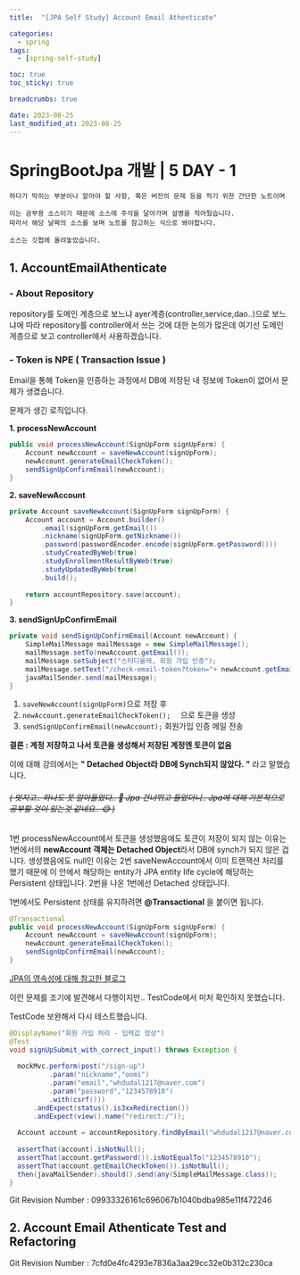 ```yaml
---
title:  "[JPA Self Study] Account Email Athenticate"

categories:
  - spring
tags:
  - [spring-self-study]

toc: true
toc_sticky: true

breadcrumbs: true

date: 2023-08-25
last_modified_at: 2023-08-25
---
```



# SpringBootJpa 개발 | 5 DAY - 1
```
하다가 막히는 부분이나 알아야 할 사항, 혹은 버전의 문제 등을 적기 위한 간단한 노트이며

이는 공부용 소스이기 때문에 소스에 주석을 달아가며 설명을 적어뒀습니다.
따라서 해당 날짜의 소스를 보며 노트를 참고하는 식으로 봐야합니다.

소스는 깃헙에 올려놓았습니다.
```

## 1. AccountEmailAthenticate

### - About Repository
repository를 도메인 계층으로 보느냐  ayer계층(controller,service,dao..)으로 보느냐에 따라 repository를 controller에서 쓰는 것에 대한 논의가 많은데 여기선 도메인게층으로 보고 controller에서 사용하겠습니다.

###  - Token is NPE ( Transaction Issue )
Email을 통해 Token을 인증하는 과정에서 DB에 저장된 내 정보에 Token이 없어서 문제가 생겼습니다.

문제가 생긴 로직입니다.

**1. processNewAccount**
```Java
public void processNewAccount(SignUpForm signUpForm) {  
    Account newAccount = saveNewAccount(signUpForm);  
    newAccount.generateEmailCheckToken();  
    sendSignUpConfirmEmail(newAccount);  
}
```
**2. saveNewAccount**
```Java
private Account saveNewAccount(SignUpForm signUpForm) {  
    Account account = Account.builder()  
        .email(signUpForm.getEmail())  
        .nickname(signUpForm.getNickname())  
        .password(passwordEncoder.encode(signUpForm.getPassword()))  
        .studyCreatedByWeb(true)  
        .studyEnrollmentResultByWeb(true)  
        .studyUpdatedByWeb(true)  
        .build();  
  
    return accountRepository.save(account);  
}
```
**3. sendSignUpConfirmEmail**
```Java
private void sendSignUpConfirmEmail(Account newAccount) {  
    SimpleMailMessage mailMessage = new SimpleMailMessage();  
    mailMessage.setTo(newAccount.getEmail());  
    mailMessage.setSubject("스터디올래, 회원 가입 인증");  
    mailMessage.setText("/check-email-token?token="+ newAccount.getEmailCheckToken()+"&email="+ newAccount.getEmail());  
    javaMailSender.send(mailMessage);  
}
```
1. ``` saveNewAccount(signUpForm) ```으로 저장 후
2.  ```newAccount.generateEmailCheckToken();  ``` 으로 토큰을 생성
3. ``` sendSignUpConfirmEmail(newAccount); ``` 회원가입 인증 메일 전송

**결론 : 계정 저장하고 나서 토큰을 생성해서 저장된 계정엔 토큰이 없음**

이에 대해 강의에서는 **" Detached Object라 DB에 Synch되지 않았다. "** 라고 말했습니다.

###### ~~( 멋지고.. 하나도 못 알아들었다.. 🤗 Jpa 건너뛰고 들었더니.. Jpa에 대해 기본적으로 공부할 것이 있는것 같네요.. 😅 )~~


1번 processNewAccount에서 토큰을 생성했음에도 토큰이 저장이 되지 않는 이유는 1번에서의 **newAccount 객체는 Detached Object**라서 DB에 synch가 되지 않은 겁니다.
생성했음에도 null인 이유는
2번 saveNewAccount에서 이미 트랜잭션 처리를 했기 때문에 이 안에서 해당하는 entity가 JPA entity life cycle에 해당하는 Persistent 상태입니다.
2번을 나온 1번에선 Detached 상태입니다.

1번에서도 Persistent 상태를 유지하려면 **@Transactional** 을 붙이면 됩니다.
```java
@Transactional  
public void processNewAccount(SignUpForm signUpForm) {  
    Account newAccount = saveNewAccount(signUpForm);  
    newAccount.generateEmailCheckToken();  
    sendSignUpConfirmEmail(newAccount);  
}
```

[JPA의 영속성에 대해 참고한 블로그](https://kihoonkim.github.io/2017/01/27/JPA(Java%20ORM)/2.%20JPA-%EC%98%81%EC%86%8D%EC%84%B1%20%EA%B4%80%EB%A6%AC/)

이런 문제를 조기에 발견해서 다행이지만.. TestCode에서 미처 확인하지 못했습니다.

TestCode 보완해서 다시 테스트했습니다.
```java
@DisplayName("회원 가입 처리 - 입력값 정상")  
@Test  
void signUpSubmit_with_correct_input() throws Exception {  
  
  mockMvc.perform(post("/sign-up")  
          .param("nickname","oomi")  
          .param("email","whdudal1217@naver.com")  
          .param("password","1234578910")  
          .with(csrf()))  
      .andExpect(status().is3xxRedirection())  
      .andExpect(view().name("redirect:/"));  
  
  Account account = accountRepository.findByEmail("whdudal1217@naver.com");  
  
  assertThat(account).isNotNull();  
  assertThat(account.getPassword()).isNotEqualTo("1234578910");  
  assertThat(account.getEmailCheckToken()).isNotNull();  
  then(javaMailSender).should().send(any(SimpleMailMessage.class));  
}
```

Git Revision Number : 09933326161c696067b1040bdba985e11f472246

## 2. Account Email Athenticate Test and Refactoring



Git Revision Number : 7cfd0e4fc4293e7836a3aa29cc32e0b312c230ca
